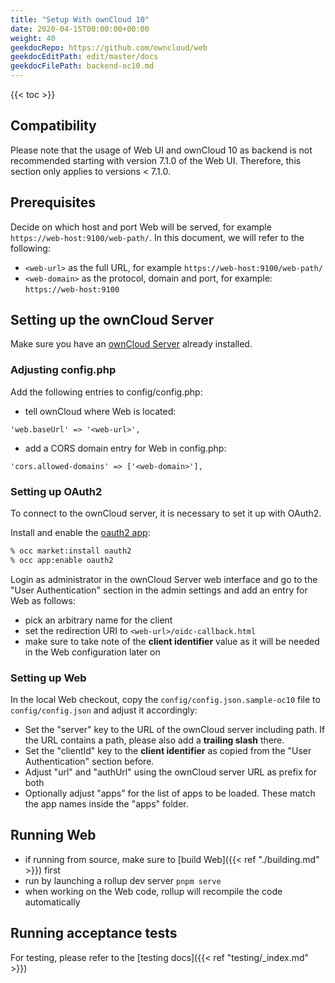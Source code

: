 ```yaml
---
title: "Setup With ownCloud 10"
date: 2020-04-15T00:00:00+00:00
weight: 40
geekdocRepo: https://github.com/owncloud/web
geekdocEditPath: edit/master/docs
geekdocFilePath: backend-oc10.md
---
```


{{< toc >}}

## Compatibility

Please note that the usage of Web UI and ownCloud 10 as backend is not recommended starting with version 7.1.0 of the Web UI. Therefore, this section only applies to versions < 7.1.0.

## Prerequisites

Decide on which host and port Web will be served, for example `https://web-host:9100/web-path/`.
In this document, we will refer to the following:
- `<web-url>` as the full URL, for example `https://web-host:9100/web-path/`
- `<web-domain>` as the protocol, domain and port, for example: `https://web-host:9100`

## Setting up the ownCloud Server

Make sure you have an [ownCloud Server](https://owncloud.org/download/#owncloud-server) already installed.

### Adjusting config.php

Add the following entries to config/config.php:

- tell ownCloud where Web is located:
```
'web.baseUrl' => '<web-url>',
```

- add a CORS domain entry for Web in config.php:
```
'cors.allowed-domains' => ['<web-domain>'],
```

### Setting up OAuth2

To connect to the ownCloud server, it is necessary to set it up with OAuth2.

Install and enable the [oauth2 app](https://marketplace.owncloud.com/apps/oauth2):
```bash
% occ market:install oauth2
% occ app:enable oauth2
```

Login as administrator in the ownCloud Server web interface and go to the "User Authentication" section in the admin settings and add an entry for Web as follows:

- pick an arbitrary name for the client
- set the redirection URI to `<web-url>/oidc-callback.html`
- make sure to take note of the **client identifier** value as it will be needed in the Web configuration later on

### Setting up Web

In the local Web checkout, copy the `config/config.json.sample-oc10` file to `config/config.json` and adjust it accordingly:

- Set the "server" key to the URL of the ownCloud server including path. If the URL contains a path, please also add a **trailing slash** there.
- Set the "clientId" key to the **client identifier** as copied from the "User Authentication" section before.
- Adjust "url" and "authUrl" using the ownCloud server URL as prefix for both
- Optionally adjust "apps" for the list of apps to be loaded. These match the app names inside the "apps" folder.

## Running Web

- if running from source, make sure to [build Web]({{< ref "./building.md" >}}) first
- run by launching a rollup dev server `pnpm serve`
- when working on the Web code, rollup will recompile the code automatically

## Running acceptance tests

For testing, please refer to the [testing docs]({{< ref "testing/_index.md" >}})
